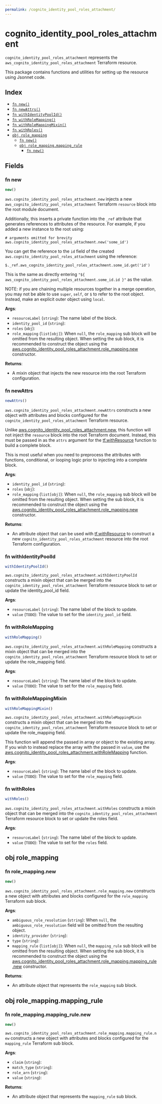 ```yaml
---
permalink: /cognito_identity_pool_roles_attachment/
---
```


# cognito_identity_pool_roles_attachment

`cognito_identity_pool_roles_attachment` represents the `aws_cognito_identity_pool_roles_attachment` Terraform resource.



This package contains functions and utilities for setting up the resource using Jsonnet code.


## Index

* [`fn new()`](#fn-new)
* [`fn newAttrs()`](#fn-newattrs)
* [`fn withIdentityPoolId()`](#fn-withidentitypoolid)
* [`fn withRoleMapping()`](#fn-withrolemapping)
* [`fn withRoleMappingMixin()`](#fn-withrolemappingmixin)
* [`fn withRoles()`](#fn-withroles)
* [`obj role_mapping`](#obj-role_mapping)
  * [`fn new()`](#fn-role_mappingnew)
  * [`obj role_mapping.mapping_rule`](#obj-role_mappingmapping_rule)
    * [`fn new()`](#fn-role_mappingmapping_rulenew)

## Fields

### fn new

```ts
new()
```


`aws.cognito_identity_pool_roles_attachment.new` injects a new `aws_cognito_identity_pool_roles_attachment` Terraform `resource`
block into the root module document.

Additionally, this inserts a private function into the `_ref` attribute that generates references to attributes of the
resource. For example, if you added a new instance to the root using:

    # arguments omitted for brevity
    aws.cognito_identity_pool_roles_attachment.new('some_id')

You can get the reference to the `id` field of the created `aws.cognito_identity_pool_roles_attachment` using the reference:

    $._ref.aws_cognito_identity_pool_roles_attachment.some_id.get('id')

This is the same as directly entering `"${ aws_cognito_identity_pool_roles_attachment.some_id.id }"` as the value.

NOTE: if you are chaining multiple resources together in a merge operation, you may not be able to use `super`, `self`,
or `$` to refer to the root object. Instead, make an explicit outer object using `local`.

**Args**:
  - `resourceLabel` (`string`): The name label of the block.
  - `identity_pool_id` (`string`): 
  - `roles` (`obj`): 
  - `role_mapping` (`list[obj]`):  When `null`, the `role_mapping` sub block will be omitted from the resulting object. When setting the sub block, it is recommended to construct the object using the [aws.cognito_identity_pool_roles_attachment.role_mapping.new](#fn-cognitoidentitypoolrolesattachmentrolemappingnew) constructor.

**Returns**:
- A mixin object that injects the new resource into the root Terraform configuration.


### fn newAttrs

```ts
newAttrs()
```


`aws.cognito_identity_pool_roles_attachment.newAttrs` constructs a new object with attributes and blocks configured for the `cognito_identity_pool_roles_attachment`
Terraform resource.

Unlike [aws.cognito_identity_pool_roles_attachment.new](#fn-cognitoidentitypoolrolesattachmentnew), this function will not inject the `resource`
block into the root Terraform document. Instead, this must be passed in as the `attrs` argument for the
[tf.withResource](https://github.com/tf-libsonnet/core/tree/main/docs#fn-withresource) function to build a complete block.

This is most useful when you need to preprocess the attributes with functions, conditional, or looping logic prior to
injecting into a complete block.

**Args**:
  - `identity_pool_id` (`string`): 
  - `roles` (`obj`): 
  - `role_mapping` (`list[obj]`):  When `null`, the `role_mapping` sub block will be omitted from the resulting object. When setting the sub block, it is recommended to construct the object using the [aws.cognito_identity_pool_roles_attachment.role_mapping.new](#fn-cognitoidentitypoolrolesattachmentrolemappingnew) constructor.

**Returns**:
  - An attribute object that can be used with [tf.withResource](https://github.com/tf-libsonnet/core/tree/main/docs#fn-withresource) to construct a new `cognito_identity_pool_roles_attachment` resource into the root Terraform configuration.


### fn withIdentityPoolId

```ts
withIdentityPoolId()
```

`aws.cognito_identity_pool_roles_attachment.withIdentityPoolId` constructs a mixin object that can be merged into the `cognito_identity_pool_roles_attachment`
Terraform resource block to set or update the identity_pool_id field.



**Args**:
  - `resourceLabel` (`string`): The name label of the block to update.
  - `value` (`TODO`): The value to set for the `identity_pool_id` field.


### fn withRoleMapping

```ts
withRoleMapping()
```

`aws.cognito_identity_pool_roles_attachment.withRoleMapping` constructs a mixin object that can be merged into the `cognito_identity_pool_roles_attachment`
Terraform resource block to set or update the role_mapping field.



**Args**:
  - `resourceLabel` (`string`): The name label of the block to update.
  - `value` (`TODO`): The value to set for the `role_mapping` field.


### fn withRoleMappingMixin

```ts
withRoleMappingMixin()
```

`aws.cognito_identity_pool_roles_attachment.withRoleMappingMixin` constructs a mixin object that can be merged into the `cognito_identity_pool_roles_attachment`
Terraform resource block to set or update the role_mapping field.

This function will append the passed in array or object to the existing array. If you wish
to instead replace the array with the passed in `value`, use the [aws.cognito_identity_pool_roles_attachment.withRoleMapping](TODO)
function.


**Args**:
  - `resourceLabel` (`string`): The name label of the block to update.
  - `value` (`TODO`): The value to set for the `role_mapping` field.


### fn withRoles

```ts
withRoles()
```

`aws.cognito_identity_pool_roles_attachment.withRoles` constructs a mixin object that can be merged into the `cognito_identity_pool_roles_attachment`
Terraform resource block to set or update the roles field.



**Args**:
  - `resourceLabel` (`string`): The name label of the block to update.
  - `value` (`TODO`): The value to set for the `roles` field.


## obj role_mapping



### fn role_mapping.new

```ts
new()
```


`aws.cognito_identity_pool_roles_attachment.role_mapping.new` constructs a new object with attributes and blocks configured for the `role_mapping`
Terraform sub block.



**Args**:
  - `ambiguous_role_resolution` (`string`):  When `null`, the `ambiguous_role_resolution` field will be omitted from the resulting object.
  - `identity_provider` (`string`): 
  - `type` (`string`): 
  - `mapping_rule` (`list[obj]`):  When `null`, the `mapping_rule` sub block will be omitted from the resulting object. When setting the sub block, it is recommended to construct the object using the [aws.cognito_identity_pool_roles_attachment.role_mapping.mapping_rule.new](#fn-rolemappingmappingrulenew) constructor.

**Returns**:
  - An attribute object that represents the `role_mapping` sub block.


## obj role_mapping.mapping_rule



### fn role_mapping.mapping_rule.new

```ts
new()
```


`aws.cognito_identity_pool_roles_attachment.role_mapping.mapping_rule.new` constructs a new object with attributes and blocks configured for the `mapping_rule`
Terraform sub block.



**Args**:
  - `claim` (`string`): 
  - `match_type` (`string`): 
  - `role_arn` (`string`): 
  - `value` (`string`): 

**Returns**:
  - An attribute object that represents the `mapping_rule` sub block.

